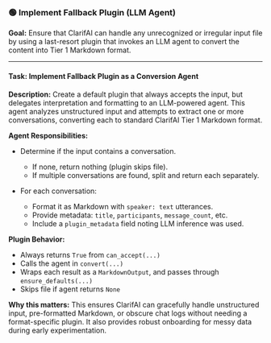 
### 🟢 **Implement Fallback Plugin (LLM Agent)**

**Goal:** Ensure that ClarifAI can handle any unrecognized or irregular input file by using a last-resort plugin that invokes an LLM agent to convert the content into Tier 1 Markdown format.

---

#### **Task: Implement Fallback Plugin as a Conversion Agent**

**Description:**
Create a default plugin that always accepts the input, but delegates interpretation and formatting to an LLM-powered agent. This agent analyzes unstructured input and attempts to extract one or more conversations, converting each to standard ClarifAI Tier 1 Markdown format.

**Agent Responsibilities:**

* Determine if the input contains a conversation.

  * If none, return nothing (plugin skips file).
  * If multiple conversations are found, split and return each separately.
* For each conversation:

  * Format it as Markdown with `speaker: text` utterances.
  * Provide metadata: `title`, `participants`, `message_count`, etc.
  * Include a `plugin_metadata` field noting LLM inference was used.

**Plugin Behavior:**

* Always returns `True` from `can_accept(...)`
* Calls the agent in `convert(...)`
* Wraps each result as a `MarkdownOutput`, and passes through `ensure_defaults(...)`
* Skips file if agent returns `None`

**Why this matters:**
This ensures ClarifAI can gracefully handle unstructured input, pre-formatted Markdown, or obscure chat logs without needing a format-specific plugin. It also provides robust onboarding for messy data during early experimentation.

